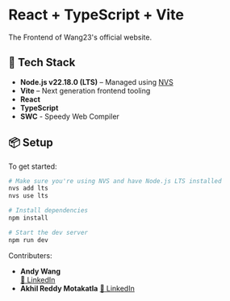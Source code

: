 # React + TypeScript + Vite

The Frontend of Wang23's official website.

## 🚀 Tech Stack

- **Node.js v22.18.0 (LTS)** – Managed using [NVS](https://github.com/jasongin/nvs)
- **Vite** – Next generation frontend tooling
- **React**
- **TypeScript**
- **SWC** - Speedy Web Compiler

## 📦 Setup

To get started:

```bash
# Make sure you're using NVS and have Node.js LTS installed
nvs add lts
nvs use lts

# Install dependencies
npm install

# Start the dev server
npm run dev
```
Contributers:
- **Andy Wang**  
  [🔗 LinkedIn](https://www.linkedin.com/in/zhengxuwang/)
- **Akhil Reddy Motakatla**
    [🔗 LinkedIn](https://www.linkedin.com/in/akhil-reddy-motakatla/)